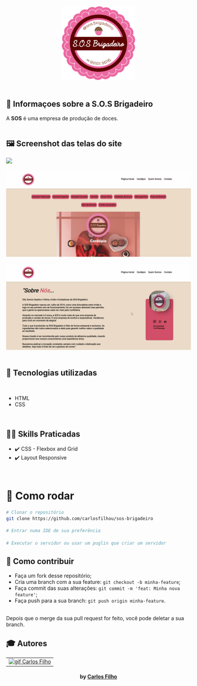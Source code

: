 <h3 align="center">
    <img width="200px" src="imgsos/logosos.png">
    <br><br>
</h3>

## 🔖 Informaçoes sobre a S.O.S Brigadeiro <br/>

A <strong>SOS</strong> é uma empresa de produção de doces. <br><br>

## 🖼 Screenshot das telas do site <br/>

<img src="github/webfrontvideo.gif"><br><br>
<img src="github/webfrontvideo2.gif"><br><br>
<img src="github/webfrontvideo3.gif">
<br/><br>

## 🚀 Tecnologias utilizadas <br/>
<br/>

- HTML <br/>
- CSS <br/>
<br/>

## 👨‍💻 Skills Praticadas

  - ✔️ CSS - Flexbox and Grid 
  - ✔️ Layout Responsive
<br><br><br>

 # 👷 Como rodar

```bash
# Clonar o repositório
git clone https://github.com/carlosfilhou/sos-brigadeiro

# Entrar numa IDE de sua preferência 

# Executar o servidor ou usar um puglin que criar um servidor

```


## 🤔 Como contribuir <br/>

- Faça um fork desse repositório; <br/>
- Cria uma branch com a sua feature: `git checkout -b minha-feature`;<br/>
- Faça commit das suas alterações: `git commit -m 'feat: Minha nova feature'`; <br/>
- Faça push para a sua branch: `git push origin minha-feature`.<br/>
<br/>
Depois que o merge da sua pull request for feito, você pode deletar a sua branch. <br/>


## 🎓 Autores

<table align="center">
    <tr>
        <td align="center">
            <a href="https://github.com/carlosfilhou">
                <img src="https://cdn.discordapp.com/attachments/406160804308582403/878206737512030258/Webp.net-gifmaker.gif" width="150px;" alt="gif Carlos Filho" />
                <br />
            </a>
        </td>    
    </tr>
</table>
<h4 align="center">
   by  <a href="https://www.linkedin.com/in/carlosfilhou/" target="_blank"> Carlos Filho </a>
</h4>
